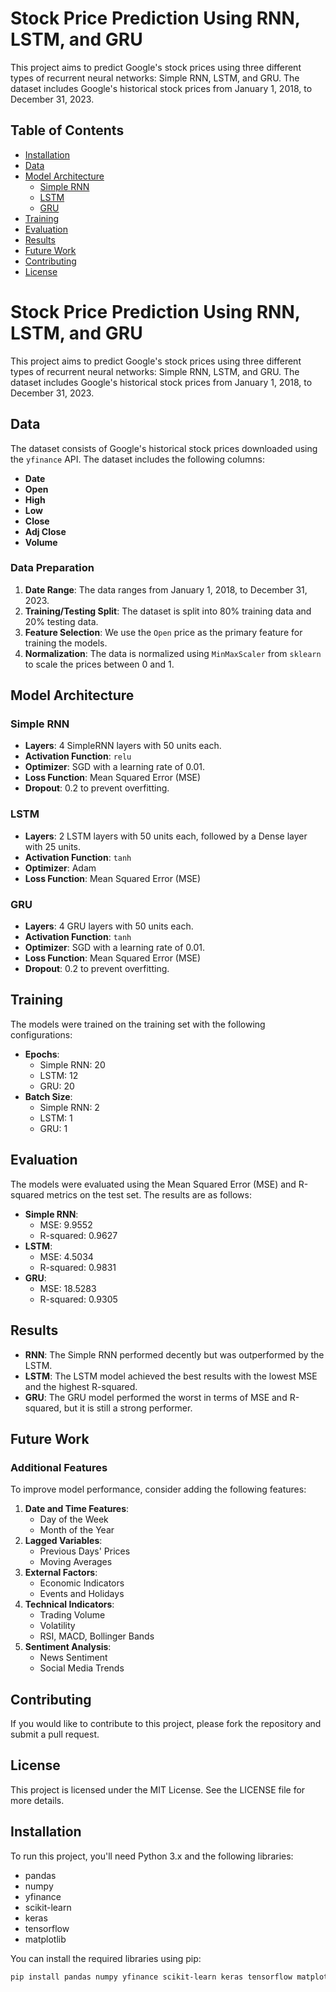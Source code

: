 # Stock Price Prediction Using RNN, LSTM, and GRU

This project aims to predict Google's stock prices using three different types of recurrent neural networks: Simple RNN, LSTM, and GRU. The dataset includes Google's historical stock prices from January 1, 2018, to December 31, 2023.

## Table of Contents

- [Installation](#installation)
- [Data](#data)
- [Model Architecture](#model-architecture)
  - [Simple RNN](#simple-rnn)
  - [LSTM](#lstm)
  - [GRU](#gru)
- [Training](#training)
- [Evaluation](#evaluation)
- [Results](#results)
- [Future Work](#future-work)
- [Contributing](#contributing)
- [License](#license)

# Stock Price Prediction Using RNN, LSTM, and GRU

This project aims to predict Google's stock prices using three different types of recurrent neural networks: Simple RNN, LSTM, and GRU. The dataset includes Google's historical stock prices from January 1, 2018, to December 31, 2023.

## Data

The dataset consists of Google's historical stock prices downloaded using the `yfinance` API. The dataset includes the following columns:

- **Date**
- **Open**
- **High**
- **Low**
- **Close**
- **Adj Close**
- **Volume**

### Data Preparation

1. **Date Range**: The data ranges from January 1, 2018, to December 31, 2023.
2. **Training/Testing Split**: The dataset is split into 80% training data and 20% testing data.
3. **Feature Selection**: We use the `Open` price as the primary feature for training the models.
4. **Normalization**: The data is normalized using `MinMaxScaler` from `sklearn` to scale the prices between 0 and 1.

## Model Architecture

### Simple RNN

- **Layers**: 4 SimpleRNN layers with 50 units each.
- **Activation Function**: `relu`
- **Optimizer**: SGD with a learning rate of 0.01.
- **Loss Function**: Mean Squared Error (MSE)
- **Dropout**: 0.2 to prevent overfitting.

### LSTM

- **Layers**: 2 LSTM layers with 50 units each, followed by a Dense layer with 25 units.
- **Activation Function**: `tanh`
- **Optimizer**: Adam
- **Loss Function**: Mean Squared Error (MSE)

### GRU

- **Layers**: 4 GRU layers with 50 units each.
- **Activation Function**: `tanh`
- **Optimizer**: SGD with a learning rate of 0.01.
- **Loss Function**: Mean Squared Error (MSE)
- **Dropout**: 0.2 to prevent overfitting.

## Training

The models were trained on the training set with the following configurations:

- **Epochs**:
  - Simple RNN: 20
  - LSTM: 12
  - GRU: 20
- **Batch Size**:
  - Simple RNN: 2
  - LSTM: 1
  - GRU: 1

## Evaluation

The models were evaluated using the Mean Squared Error (MSE) and R-squared metrics on the test set. The results are as follows:

- **Simple RNN**:
  - MSE: 9.9552
  - R-squared: 0.9627
- **LSTM**:
  - MSE: 4.5034
  - R-squared: 0.9831
- **GRU**:
  - MSE: 18.5283
  - R-squared: 0.9305

## Results

- **RNN**: The Simple RNN performed decently but was outperformed by the LSTM.
- **LSTM**: The LSTM model achieved the best results with the lowest MSE and the highest R-squared.
- **GRU**: The GRU model performed the worst in terms of MSE and R-squared, but it is still a strong performer.

## Future Work

### Additional Features

To improve model performance, consider adding the following features:

1. **Date and Time Features**:
   - Day of the Week
   - Month of the Year
2. **Lagged Variables**:
   - Previous Days' Prices
   - Moving Averages
3. **External Factors**:
   - Economic Indicators
   - Events and Holidays
4. **Technical Indicators**:
   - Trading Volume
   - Volatility
   - RSI, MACD, Bollinger Bands
5. **Sentiment Analysis**:
   - News Sentiment
   - Social Media Trends

## Contributing

If you would like to contribute to this project, please fork the repository and submit a pull request.

## License

This project is licensed under the MIT License. See the LICENSE file for more details.


## Installation

To run this project, you'll need Python 3.x and the following libraries:

- pandas
- numpy
- yfinance
- scikit-learn
- keras
- tensorflow
- matplotlib

You can install the required libraries using pip:

```bash
pip install pandas numpy yfinance scikit-learn keras tensorflow matplotlib

